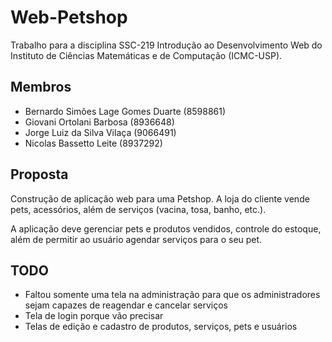 # Web-Petshop

Trabalho para a disciplina SSC-219 Introdução ao Desenvolvimento Web do Instituto de Ciências Matemáticas e de Computação (ICMC-USP).

## Membros
+ Bernardo Simões Lage Gomes Duarte (8598861)
+ Giovani Ortolani Barbosa (8936648)
+ Jorge Luiz da Silva Vilaça (9066491)
+ Nicolas Bassetto Leite (8937292)

## Proposta

Construção de aplicação web para uma Petshop. A loja do cliente vende pets, acessórios, além de serviços (vacina, tosa, banho, etc.).

A aplicação deve gerenciar pets e produtos vendidos, controle do estoque, além de permitir ao usuário agendar serviços para o seu pet.

## TODO
+ Faltou somente uma tela na administração para que os administradores sejam capazes de reagendar e cancelar serviços 
+ Tela de login porque vão precisar
+ Telas de edição e cadastro de produtos, serviços, pets e usuários

